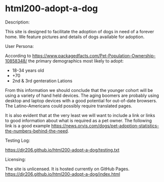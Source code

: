 # html200-adopt-a-dog

Description:

This site is designed to facilitate the adoption of dogs in need of a forever home. We feature pictures and details of dogs available for adoption. 

User Persona: 

According to https://www.packagedfacts.com/Pet-Population-Ownership-10858348/ the primary demographics most likely to adopt:
* 18-34 years old
* +70 
* 2nd & 3rd genteration Lations

From this information we should conclude that the younger cohort will be using a variety of hand held devices. 
The aging boomers are probably using desktop and laptop devices with a good potential for out-of-date browsers.
The Latino-Americans could possibly require translated pages.

It is also evident that at the very least we will want to include a link or links to good information about what is required
as a pet owner. The following link is a good example  https://news.orvis.com/dogs/pet-adoption-statistics-the-numbers-behind-the-need.

Testing Log:

https://djr206.github.io/html200-adopt-a-dog/testing.txt


Licensing:

The site is unlicensed. 
It is hosted currently on GitHub Pages. 
https://djr206.github.io/html200-adopt-a-dog/index.html
